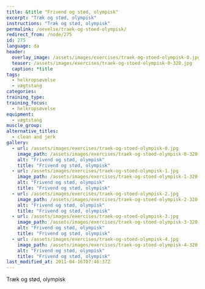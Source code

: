 ```yaml
---
title: &title "Frivend og stød, olympisk"
excerpt: "Træk og stød, olympisk"
instructions: "Træk og stød, olympisk"
permalink: /oevelse/traek-og-stoed-olympisk/
redirect_from: /node/275
id: 275
language: da
header:
  overlay_image: /assets/images/exercises/traek-og-stoed-olympisk-0.jpg
  teaser: /assets/images/exercises/traek-og-stoed-olympisk-0-320.jpg
  caption: *title
tags:
  - helkropsøvelse
  - vægtstang
categories:
training_type: 
training_focus: 
  - helkropsøvelse
equipment:
  - vægtstang
muscle_group:
alternative_titles:
  - clean and jerk
gallery:
  - url: /assets/images/exercises/traek-og-stoed-olympisk-0.jpg
    image_path: /assets/images/exercises/traek-og-stoed-olympisk-0-320.jpg
    alt: "Frivend og stød, olympisk"
    title: "Frivend og stød, olympisk"
  - url: /assets/images/exercises/traek-og-stoed-olympisk-1.jpg
    image_path: /assets/images/exercises/traek-og-stoed-olympisk-1-320.jpg
    alt: "Frivend og stød, olympisk"
    title: "Frivend og stød, olympisk"
  - url: /assets/images/exercises/traek-og-stoed-olympisk-2.jpg
    image_path: /assets/images/exercises/traek-og-stoed-olympisk-2-320.jpg
    alt: "Frivend og stød, olympisk"
    title: "Frivend og stød, olympisk"
  - url: /assets/images/exercises/traek-og-stoed-olympisk-3.jpg
    image_path: /assets/images/exercises/traek-og-stoed-olympisk-3-320.jpg
    alt: "Frivend og stød, olympisk"
    title: "Frivend og stød, olympisk"
  - url: /assets/images/exercises/traek-og-stoed-olympisk-4.jpg
    image_path: /assets/images/exercises/traek-og-stoed-olympisk-4-320.jpg
    alt: "Frivend og stød, olympisk"
    title: "Frivend og stød, olympisk"
last_modified_at: 2011-04-16T07:46:37Z
---
```


Træk og stød, olympisk
